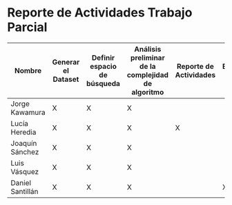 # Reporte de Actividades Trabajo Parcial

Nombre | Generar el Dataset | Definir espacio de búsqueda | Análisis preliminar de la complejidad de algoritmo | Reporte de Actividades | Elaboración de video
-|-|-|-|-|-
  Jorge Kawamura | X|X|X
Lucía Heredia | X|X|X|X
Joaquín Sánchez | X|X|X
Luis Vásquez | X|X|X
Daniel Santillán | X|X|X||X

